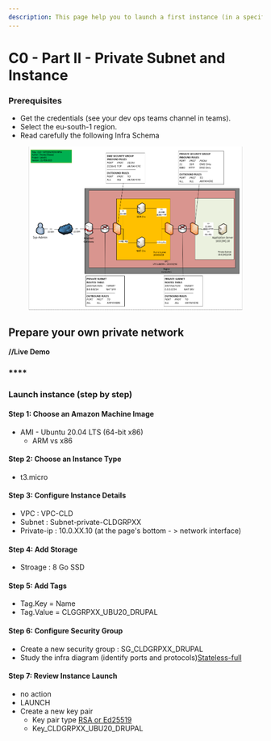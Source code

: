 ```yaml
---
description: This page help you to launch a first instance (in a specific subnet)
---
```


# C0 - Part II - Private Subnet and Instance

### Prerequisites

* Get the credentials (see your dev ops teams channel in teams).
* Select the eu-south-1 region.
* Read carefully the following Infra Schema

<figure><img src="../../../.gitbook/assets/image (1).png" alt=""><figcaption></figcaption></figure>



## **Prepare your own private network**

**//Live Demo**

### ****

### **Launch instance (step by step)**

#### Step 1: Choose an Amazon Machine Image

* AMI - Ubuntu 20.04 LTS (64-bit x86)&#x20;
  * ARM vs x86&#x20;

#### Step 2: Choose an Instance Type&#x20;

* t3.micro

#### Step 3: Configure Instance Details

* VPC : VPC-CLD
* Subnet : Subnet-private-CLDGRPXX
* Private-ip : 10.0.XX.10 (at the page's bottom - > network interface)

#### Step 4: Add Storage

* Stroage : 8 Go SSD&#x20;

#### Step 5: Add Tags

* Tag.Key = Name&#x20;
* Tag.Value = CLGGRPXX\_UBU20\_DRUPAL&#x20;

#### Step 6: Configure Security Group&#x20;

* Create a new security group : SG\_CLDGRPXX\_DRUPAL&#x20;
* Study the infra diagram (identify ports and protocols)[Stateless-full](https://docs.aws.amazon.com/network-firewall/latest/developerguide/firewall-rules-engines.html)&#x20;

#### Step 7: Review Instance Launch&#x20;

* no action
* LAUNCH
* Create a new key pair
  * Key pair type [RSA or Ed25519](https://medium.com/risan/upgrade-your-ssh-key-to-ed25519-c6e8d60d3c54)
  * Key\_CLDGRPXX\_UBU20\_DRUPAL
